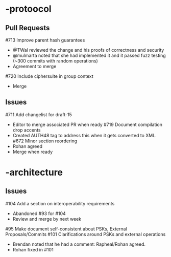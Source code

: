 # -protoocol 

## Pull Requests

#713 Improve parent hash guarantees
* @TWal reviewed the change and his proofs of correctness and security
* @mulmarta noted that she had implemented it and it passed fuzz testing (~300 commits with random operations)
* Agreement to merge

#720 Include ciphersuite in group context
* Merge

## Issues

#711 Add changelist for draft-15
* Editor to merge associated PR when ready
#719 Document compilation drop accents
* Created AUTH48 tag to address this when it gets converted to XML.
#672 Minor section reordering
* Rohan agreed
* Merge when ready

# -architecture

## Issues

#104 Add a section on interoperability requirements
* Abandoned #93 for #104
* Review and merge by next week

#95 Make document self-consistent about PSKs, External Proposals/Commits 
#101 Clarifications around PSKs and external operations
* Brendan noted that he had a comment: Rapheal/Rohan agreed.
* Rohan fixed in #101

